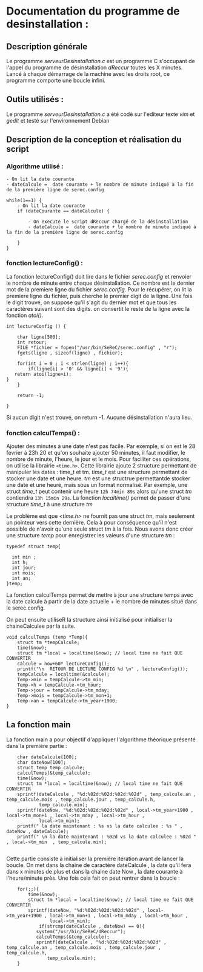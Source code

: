 # Documentation du programme de desinstallation :

## Description générale
Le programme _serveurDesinstallation.c_ est un programme C s'occupant de l'appel du programme de désinstallation _dReccur_ toutes les X minutes.
Lancé à chaque démarrage de la machine avec les droits root, ce programme comporte une boucle infini.

## Outils utilisés :
Le programme _serveurDesinstallation.c_ a été codé sur l'editeur texte _vim_ et _gedit_ et testé sur l'environnement Debian

## Description de la conception et réalisation du script

### Algorithme utilisé :

```
- On lit la date courante
- dateCalcule =  date courante + le nombre de minute indiqué à la fin de la première ligne de serec.config

while(1==1) {
    - On lit la date courante
    if (dateCourante == dateCalcule) {
   
        - On execute le script dReccur chargé de la désinstallation
        - dateCalcule =  date courante + le nombre de minute indiqué à la fin de la première ligne de serec.config
   
    }
}
```


### fonction lectureConfig() :

La fonction lectureConfig() doit lire dans le fichier _serec.config_ et renvoier le nombre de minute entre chaque désinstallation.
Ce nombre est le dernier mot de la premiere ligne du fichier _serec.config_.
Pour le récupérer, on lit la premiere ligne du fichier, puis cherche le premier digit de la ligne.
Une fois le digit trouvé, on suppose qu'il s'agit du dernier mot et que tous les caractères suivant sont des digits.
on convertit le reste de la ligne avec la fonction _atoi()_.

```
int lectureConfig () {

    char ligne[500];  
    int retour;
    FILE *fichier = fopen("/usr/bin/SeReC/serec.config" , "r");
    fgets(ligne , sizeof(ligne) , fichier);
   
    for(int i = 0 ; i < strlen(ligne) ; i++){
        if(ligne[i] > '0' && ligne[i] < '9'){
   return atoi(ligne+i);
}
    }

    return -1;

}
```
Si aucun digit n'est trouvé, on return -1. Aucune désinstallation n'aura lieu.


### fonction calculTemps() :

Ajouter des minutes à une date n'est pas facile. Par exemple, si on est le 28 fevrier à 23h 20 et qu'on souhaite ajouter 50 minutes, il faut modifier, le nombre de minute, l'heure, le jour et le mois.
Pour faciliter ces opérations, on utilise la librairie ```<time.h>```.
Cette librairie ajoute 2 structure permettant de manipuler les dates : time_t et tm.
_time\_t_ est une structure permettant de stocker une date et une heure.
_tm_ est une structrue permettantde stocker une date et une heure, mais sous un format normalisé.
Par exemple, une struct _time\_t_ peut contenir une heure ```12h 74min 89s``` alors qu'une struct _tm_ contiendra ```13h 15min 29s```.
La fonction _localtime()_ permet de passer d'une structure _time\_t_ à une structure _tm_


Le problème est que _<time.h>_ ne fournit pas une struct _tm_, mais seulement un pointeur vers cette dernière.
Cela à pour conséquence qu'il n'est possible de n'avoir qu'une seule struct tm à la fois.
Nous avons donc créer une structure _temp_ pour enregistrer les valeurs d'une structure _tm_ :
```
typedef struct temp{

  int min ;
  int h;
  int jour;
  int mois;
  int an;
}temp;
```

La fonction calculTemps permet de mettre à jour une structure temps avec la date calcule à partir
de la date actuelle + le nombre de minutes situé dans le serec.config. 

On peut ensuite utiliseR la structure ainsi initialisé pour initialiser la chaineCalculee par 
la suite. 

```
void calculTemps (temp *Temp){      
    struct tm *tempCalcule;
    time(&now);
    struct tm *local = localtime(&now); // local time ne fait QUE CONVERTIR
    calcule = now+60* lectureConfig();
    printf("\n  RETOUR DE LECTURE CONFIG %d \n" , lectureConfig());
    tempCalcule = localtime(&calcule);
    Temp->min = tempCalcule->tm_min;
    Temp->h = tempCalcule->tm_hour;
    Temp->jour = tempCalcule->tm_mday;
    Temp->mois = tempCalcule->tm_mon+1;
    Temp->an = tempCalcule->tm_year+1900;
}
```

## La fonction main 

La fonction main a pour objectif d'appliquer l'algorithme théorique présenté dans la première partie : 

````
    char dateCalcule[100]; 
    char dateNow[100];  
    struct temp temp_calcule; 
    calculTemps(&temp_calcule); 
    time(&now); 
    struct tm *local = localtime(&now); // local time ne fait QUE CONVERTIR 
    sprintf(dateCalcule , "%d:%02d:%02d:%02d:%02d" , temp_calcule.an , temp_calcule.mois , temp_calcule.jour , temp_calcule.h, 
		    temp_calcule.min); 
    sprintf(dateNow, "%d:%02d:%02d:%02d:%02d" , local->tm_year+1900 , local->tm_mon+1 , local->tm_mday , local->tm_hour ,
		    local->tm_min);
    printf(" la date maintenant : %s vs la date calculee : %s " , dateNow , dateCalcule); 
    printf(" \n la date maintenant : %02d vs la date calculee : %02d " , local->tm_min  , temp_calcule.min);
    
````
Cette partie consiste à initialiser la première itération avant de lancer la boucle. On met dans la chaine de 
caractère dateCalcule , la date qu'il fera dans x minutes de plus et dans la chaine date Now , la date courante à l'heure/minute
près. Une fois cela fait on peut rentrer dans la boucle : 

````
    for(;;){
        time(&now);
        struct tm *local = localtime(&now); // local time ne fait QUE CONVERTIR 
        sprintf(dateNow, "%d:%02d:%02d:%02d:%02d" , local->tm_year+1900 , local->tm_mon+1 , local->tm_mday , local->tm_hour ,
                local->tm_min);
            if(strcmp(dateCalcule , dateNow) == 0){
           system("/usr/bin/SeReC/dReccur"); 
           calculTemps(&temp_calcule);
           sprintf(dateCalcule , "%d:%02d:%02d:%02d:%02d" , temp_calcule.an , temp_calcule.mois , temp_calcule.jour , temp_calcule.h, 
               temp_calcule.min); 
	}
````



